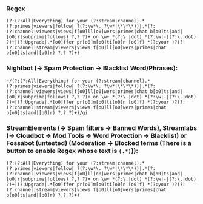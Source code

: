 ### Regex
`(?:(?:All|Everything) for your (?:stream|channel).*(?:primes|viewers|follow| ?(?:\w*\. ?\w*|\*\*\*))|.*(?:(?:channel|viewers|views|f[o0]ll[o0]wers|primes|chat b[o0]ts|and|[o0]r|subprime|follows) ?,? ?)+ on \w+ *(?:\.|dot) *(?:\w|-|(?:\.|dot) ?)+|(?:Upgrade|.*[o0]ffer pr[o0]m[o0]ti[o0]n [o0]f) *(?:your )?(?:(?:channel|stream|viewers|views|f[o0]ll[o0]wers|primes|chat b[o0]ts|and|[o0]r) ?,? ?)+)`

### Nightbot (-> Spam Protection -> Blacklist Word/Phrases):
`~/(?:(?:All|Everything) for your (?:stream|channel).*(?:primes|viewers|follow| ?(?:\w*\. ?\w*|\*\*\*))|.*(?:(?:channel|viewers|views|f[o0]ll[o0]wers|primes|chat b[o0]ts|and|[o0]r|subprime|follows) ?,? ?)+ on \w+ *(?:\.|dot) *(?:\w|-|(?:\.|dot) ?)+|(?:Upgrade|.*[o0]ffer pr[o0]m[o0]ti[o0]n [o0]f) *(?:your )?(?:(?:channel|stream|viewers|views|f[o0]ll[o0]wers|primes|chat b[o0]ts|and|[o0]r) ?,? ?)+)/gi`

### StreamElements (-> Spam filters -> Banned Words), Streamlabs (-> Cloudbot -> Mod Tools -> Word Protection -> Blacklist) or Fossabot (untested) (Moderation -> Blocked terms (There is a button to enable Regex whose text is `(.*)`)):
`(?:(?:All|Everything) for your (?:stream|channel).*(?:primes|viewers|follow| ?(?:\w*\. ?\w*|\*\*\*))|.*(?:(?:channel|viewers|views|f[o0]ll[o0]wers|primes|chat b[o0]ts|and|[o0]r|subprime|follows) ?,? ?)+ on \w+ *(?:\.|dot) *(?:\w|-|(?:\.|dot) ?)+|(?:Upgrade|.*[o0]ffer pr[o0]m[o0]ti[o0]n [o0]f) *(?:your )?(?:(?:channel|stream|viewers|views|f[o0]ll[o0]wers|primes|chat b[o0]ts|and|[o0]r) ?,? ?)+)`
